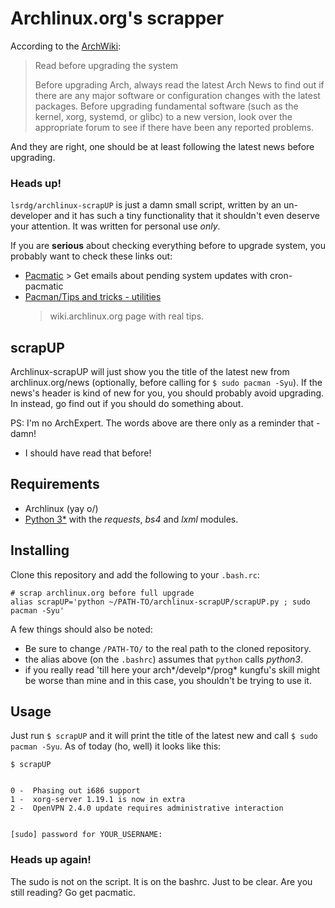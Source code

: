 # Archlinux.org's scrapper

According to the
[ArchWiki](https://wiki.archlinux.org/index.php/System_maintenance#Read_before_upgrading_the_system):

> Read before upgrading the system
> 
> Before upgrading Arch, always read the latest Arch News to find out if there are
> any major software or configuration changes with the latest packages. Before
> upgrading fundamental software (such as the kernel, xorg, systemd, or glibc) to
> a new version, look over the appropriate forum to see if there have been any
> reported problems. 

And they are right, one should be at least following the latest news before
upgrading.

### Heads up!

`lsrdg/archlinux-scrapUP` is just a damn small script, written by an un-developer and it
has such a tiny functionality that it shouldn't even deserve your attention. It was
written for personal use _only_. 

If you are **serious** about checking everything before to upgrade system, you
probably want to check these links out:

- [Pacmatic](http://kmkeen.com/pacmatic/) > Get emails about pending system
  updates with cron-pacmatic
- [Pacman/Tips and tricks -
  utilities](https://wiki.archlinux.org/index.php/Pacman/Tips_and_tricks#Utilities)
  > wiki.archlinux.org page with real tips.

## scrapUP

Archlinux-scrapUP will just show you the title of the latest new from
archlinux.org/news (optionally, before calling for `$ sudo pacman -Syu`). If the news's header is
kind of new for you, you should probably avoid upgrading. In instead, go find
out if you should do something about.

PS: I'm no ArchExpert. The words above are there only as a reminder that - damn!
- I should have read that before!

## Requirements

- Archlinux (yay o/)
- [Python 3*](https://wiki.archlinux.org/index.php/Python#Python_3) with the
  _requests_, _bs4_ and _lxml_ modules.

## Installing

Clone this repository and add the following to your `.bash.rc`:

```
# scrap archlinux.org before full upgrade
alias scrapUP='python ~/PATH-TO/archlinux-scrapUP/scrapUP.py ; sudo pacman -Syu'
```


A few things should also be noted:
- Be sure to change `/PATH-TO/` to the real path to the cloned repository.
- the alias above (on the `.bashrc`) assumes that `python` calls *python3*.
- if you really read 'till here your arch\*/develp\*/prog\* kungfu's skill might
  be worse than mine and in this case, you shouldn't be trying to use it.


## Usage

Just run `$ scrapUP` and it will print the title of the latest new and call `$
sudo pacman -Syu`. As of today (ho, well) it looks like this:

```
$ scrapUP 


0 -  Phasing out i686 support
1 -  xorg-server 1.19.1 is now in extra 
2 -  OpenVPN 2.4.0 update requires administrative interaction 


[sudo] password for YOUR_USERNAME: 
```

### Heads up again!
The sudo is not on the script. It is on the bashrc. Just to be clear. Are you
still reading? Go get pacmatic.
